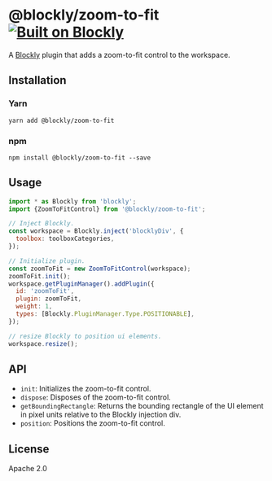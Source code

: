 # @blockly/zoom-to-fit [![Built on Blockly](https://tinyurl.com/built-on-blockly)](https://github.com/google/blockly)

A [Blockly](https://www.npmjs.com/package/blockly) plugin that adds a
zoom-to-fit control to the workspace.

## Installation

### Yarn
```
yarn add @blockly/zoom-to-fit
```

### npm
```
npm install @blockly/zoom-to-fit --save
```

## Usage

```js
import * as Blockly from 'blockly';
import {ZoomToFitControl} from '@blockly/zoom-to-fit';

// Inject Blockly.
const workspace = Blockly.inject('blocklyDiv', {
  toolbox: toolboxCategories,
});

// Initialize plugin.
const zoomToFit = new ZoomToFitControl(workspace);
zoomToFit.init();
workspace.getPluginManager().addPlugin({
  id: 'zoomToFit',
  plugin: zoomToFit,
  weight: 1,
  types: [Blockly.PluginManager.Type.POSITIONABLE],
});

// resize Blockly to position ui elements.
workspace.resize();
```

## API

- `init`: Initializes the zoom-to-fit control.
- `dispose`: Disposes of the zoom-to-fit control.
- `getBoundingRectangle`: Returns the bounding rectangle of the UI element in
pixel units relative to the Blockly injection div.
- `position`: Positions the zoom-to-fit control.

## License
Apache 2.0
